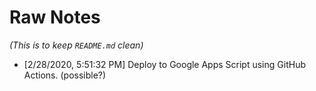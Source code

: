 # Raw Notes

*(This is to keep `README.md` clean)*

- [2/28/2020, 5:51:32 PM] Deploy to Google Apps Script using GitHub Actions. (possible?)
